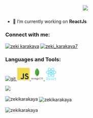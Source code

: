 
<h1 align="center">
    <img src="https://readme-typing-svg.herokuapp.com/?font=Righteous&size=35&center=true&vCenter=true&width=500&height=70&duration=4000&lines=Hi+There!+👋;+I'm+Zeki+Karakaya!;" />
</h1>
<!-- <h3 align="center">A passionate frontend developer from Turkey</h3> -->

- 🔭 I’m currently working on **ReactJs**

<h3 align="left">Connect with me:</h3>
<p align="left">
<a href="https://linkedin.com/in/zeki karakaya" target="blank"><img align="center" src="https://raw.githubusercontent.com/rahuldkjain/github-profile-readme-generator/master/src/images/icons/Social/linked-in-alt.svg" alt="zeki karakaya" height="30" width="40" /></a>
<a href="https://instagram.com/zeki_karakaya7" target="blank"><img align="center" src="https://raw.githubusercontent.com/rahuldkjain/github-profile-readme-generator/master/src/images/icons/Social/instagram.svg" alt="zeki_karakaya7" height="30" width="40" /></a>
</p>

<h3 align="left">Languages and Tools:</h3>
<p align="left"> <a href="https://git-scm.com/" target="_blank" rel="noreferrer"> <img src="https://www.vectorlogo.zone/logos/git-scm/git-scm-icon.svg" alt="git" width="40" height="40"/> </a> <a href="https://developer.mozilla.org/en-US/docs/Web/JavaScript" target="_blank" rel="noreferrer"> <img src="https://raw.githubusercontent.com/devicons/devicon/master/icons/javascript/javascript-original.svg" alt="javascript" width="40" height="40"/> </a> <a href="https://www.mongodb.com/" target="_blank" rel="noreferrer"> <img src="https://raw.githubusercontent.com/devicons/devicon/master/icons/mongodb/mongodb-original-wordmark.svg" alt="mongodb" width="40" height="40"/> </a> <a href="https://reactjs.org/" target="_blank" rel="noreferrer"> <img src="https://raw.githubusercontent.com/devicons/devicon/master/icons/react/react-original-wordmark.svg" alt="react" width="40" height="40"/> </a> </p>
<img src="https://skillicons.dev/icons?i=html,css,vscode,tailwind" />

<p><img align="left" src="https://github-readme-stats.vercel.app/api/top-langs?username=zekikarakaya&show_icons=true&locale=en&layout=compact" alt="zekikarakaya" /></p>

<p>&nbsp;<img align="center" src="https://github-readme-stats.vercel.app/api?username=zekikarakaya&show_icons=true&locale=en" alt="zekikarakaya" /></p>

<p><img align="center" src="https://github-readme-streak-stats.herokuapp.com/?user=zekikarakaya&" alt="zekikarakaya" /></p>

